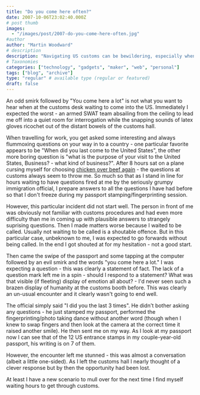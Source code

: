 ```yaml
---
title: "Do you come here often?"
date: 2007-10-06T23:02:40.000Z
# post thumb
images:
  - "/images/post/2007-do-you-come-here-often.jpg"
#author
author: "Martin Woodward"
# description
description: "Navigating US customs can be bewildering, especially when unexpected comments leave you questioning your travel experience."
# Taxonomies
categories: ["technology", "gadgets", "maker", "web", "personal"]
tags: ["blog", "archive"]
type: "regular" # available type (regular or featured)
draft: false
---
```

An odd smirk followed by "You come here a lot" is not what you want to hear when at the customs desk waiting to come into the US.  Immediately I expected the worst - an armed SWAT team absailing from the ceiling to lead me off into a quiet room for interrogation while the snapping sounds of latex gloves ricochet out of the distant bowels of the customs hall. 

When travelling for work, you get asked some interesting and always flummoxing questions on your way in to a country - one particular favorite appears to be "When did you last come to the United States", the other more boring question is "what is the purpose of your visit to the United States, Business? - what kind of business?".  After 8 hours sat on a plane cursing myself for choosing [chicken over beef again](http://www.woodwardweb.com/personal/000171.html) - the questions at customs always seem to throw me.  So much so that as I stand in line for hours waiting to have questions fired at me by the seriously grumpy immigration official, I prepare answers to all the questions I have had before so that I don't freeze during my passport stamping/fingerprinting session. 

However, this particular incident did not start well.  The person in front of me was obviously not familiar with customs procedures and had even more difficulty than me in coming up with plausible answers to strangely suprising questions.  Then I made matters worse because I waited to be called. Usually not waiting to be called is a shoutable offence. But in this particular case, unbeknown to me, I was expected to go forwards without being called.  In the end I got shouted at for my hesitation - not a good start. 

Then came the swipe of the passport and some tapping at the computer followed by an evil smirk and the words "you come here a lot."  I was expecting a question - this was clearly a statement of fact.  The lack of a question mark left me in a spin - should I respond to a statement?  What was that visible (if fleeting) display of emotion all about? - I'd never seen such a brazen display of humanity at the customs booth before.  This was clearly an un-usual encounter and it clearly wasn't going to end well. 

The official simply said "I did you the last 3 times".  He didn't bother asking any questions - he just stamped my passport, performed the fingerprinting/photo taking dance without another word (though when I knew to swap fingers and then look at the camera at the correct time it raised another smile).  He then sent me on my way.  As I look at my passport now I can see that of the 12 US entrance stamps in my couple-year-old passport, his writing is on 7 of them.   

However, the encounter left me stunned - this was almost a conversation (albeit a little one-sided).  As I left the customs hall I nearly thought of a clever response but by then the opportunity had been lost. 

At least I have a new scenario to mull over for the next time I find myself waiting hours to get through customs.